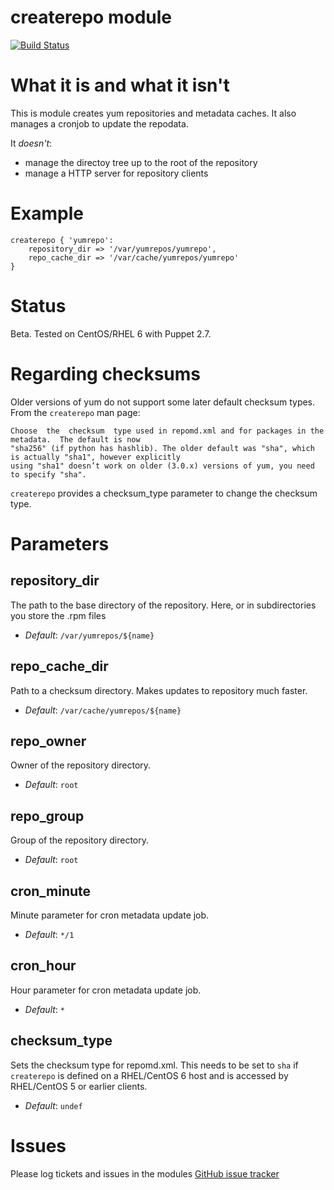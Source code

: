 # createrepo module #

[![Build Status](https://travis-ci.org/pall-valmundsson/puppet-createrepo.png)](https://travis-ci.org/pall-valmundsson/puppet-createrepo)

# What it is and what it isn't #

This is module creates yum repositories and metadata caches.
It also manages a cronjob to update the repodata.

It *doesn't*:
- manage the directoy tree up to the root of the repository
- manage a HTTP server for repository clients

# Example #

```
createrepo { 'yumrepo':
    repository_dir => '/var/yumrepos/yumrepo',
    repo_cache_dir => '/var/cache/yumrepos/yumrepo'
}
```

# Status #
Beta. Tested on CentOS/RHEL 6 with Puppet 2.7.

# Regarding checksums #
Older versions of yum do not support some later default checksum types. From the ```createrepo``` man page:
```
Choose  the  checksum  type used in repomd.xml and for packages in the metadata.  The default is now
"sha256" (if python has hashlib). The older default was "sha", which is actually "sha1", however explicitly
using "sha1" doesn’t work on older (3.0.x) versions of yum, you need to specify "sha".
```
```createrepo``` provides a checksum_type parameter to change the checksum type.

# Parameters #

repository_dir
--------------
The path to the base directory of the repository. Here, or in subdirectories
you store the .rpm files

- *Default*: ```/var/yumrepos/${name}```

repo_cache_dir
--------------
Path to a checksum directory. Makes updates to repository much faster.
- *Default*: ```/var/cache/yumrepos/${name}```

repo_owner
----------
Owner of the repository directory.
- *Default*: ```root```

repo_group
----------
Group of the repository directory.
- *Default*: ```root```

cron_minute
-----------
Minute parameter for cron metadata update job.
- *Default*: ```*/1```

cron_hour
---------
Hour parameter for cron metadata update job.
- *Default*: ```*```

checksum_type
-------------
Sets the checksum type for repomd.xml. This needs to be set to ```sha``` if ```createrepo``` is defined on a RHEL/CentOS 6 host and is accessed by RHEL/CentOS 5 or earlier clients.
- *Default*: ```undef```

# Issues #
Please log tickets and issues in the modules [GitHub issue tracker](https://github.com/pall-valmundsson/puppet-createrepo/issues)
